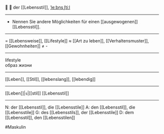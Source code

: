 🧘 🔵 der [[Lebensstil]], [ˈleːbn̩sˌʃtiːl](https://youglish.com/pronounce/Lebensstil/german)

---
* Nennen Sie andere Möglichkeiten für einen [[ausgewogenen]] [[Lebensstil]].

---
= [[Lebensweise]], [[Lifestyle]]
≈ [[Art zu leben]], [[Verhaltensmuster]], [[Gewohnheiten]]
≠  -

---
lifestyle  
образ жизни

---
[[Leben]], [[Stil]], [[lebenslang]], [[lebendig]]

---
[[Leben]]|`s`|[[stil]]
[[Lebensstil]]


---
N: der [[Lebensstil]], die [[Lebensstile]]
A: den [[Lebensstil]], die [[Lebensstile]]
G: des [[Lebensstils]], der [[Lebensstile]]
D: dem [[Lebensstil]], den [[Lebensstilen]]

#Maskulin 

